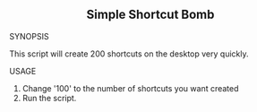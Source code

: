 
<h2 align="center"> Simple Shortcut Bomb </h2>


SYNOPSIS

This script will create 200 shortcuts on the desktop very quickly.

USAGE

1. Change '100' to the number of shortcuts you want created
2. Run the script.